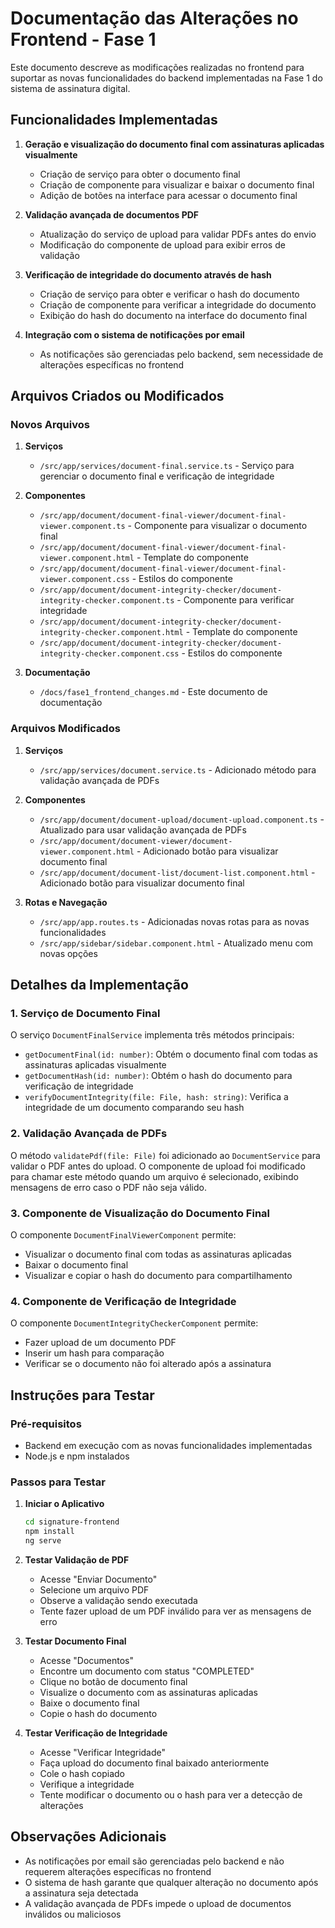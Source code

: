 # Documentação das Alterações no Frontend - Fase 1

Este documento descreve as modificações realizadas no frontend para suportar as novas funcionalidades do backend implementadas na Fase 1 do sistema de assinatura digital.

## Funcionalidades Implementadas

1. **Geração e visualização do documento final com assinaturas aplicadas visualmente**
   - Criação de serviço para obter o documento final
   - Criação de componente para visualizar e baixar o documento final
   - Adição de botões na interface para acessar o documento final

2. **Validação avançada de documentos PDF**
   - Atualização do serviço de upload para validar PDFs antes do envio
   - Modificação do componente de upload para exibir erros de validação

3. **Verificação de integridade do documento através de hash**
   - Criação de serviço para obter e verificar o hash do documento
   - Criação de componente para verificar a integridade do documento
   - Exibição do hash do documento na interface do documento final

4. **Integração com o sistema de notificações por email**
   - As notificações são gerenciadas pelo backend, sem necessidade de alterações específicas no frontend

## Arquivos Criados ou Modificados

### Novos Arquivos

1. **Serviços**
   - `/src/app/services/document-final.service.ts` - Serviço para gerenciar o documento final e verificação de integridade

2. **Componentes**
   - `/src/app/document/document-final-viewer/document-final-viewer.component.ts` - Componente para visualizar o documento final
   - `/src/app/document/document-final-viewer/document-final-viewer.component.html` - Template do componente
   - `/src/app/document/document-final-viewer/document-final-viewer.component.css` - Estilos do componente
   - `/src/app/document/document-integrity-checker/document-integrity-checker.component.ts` - Componente para verificar integridade
   - `/src/app/document/document-integrity-checker/document-integrity-checker.component.html` - Template do componente
   - `/src/app/document/document-integrity-checker/document-integrity-checker.component.css` - Estilos do componente

3. **Documentação**
   - `/docs/fase1_frontend_changes.md` - Este documento de documentação

### Arquivos Modificados

1. **Serviços**
   - `/src/app/services/document.service.ts` - Adicionado método para validação avançada de PDFs

2. **Componentes**
   - `/src/app/document/document-upload/document-upload.component.ts` - Atualizado para usar validação avançada de PDFs
   - `/src/app/document/document-viewer/document-viewer.component.html` - Adicionado botão para visualizar documento final
   - `/src/app/document/document-list/document-list.component.html` - Adicionado botão para visualizar documento final

3. **Rotas e Navegação**
   - `/src/app/app.routes.ts` - Adicionadas novas rotas para as novas funcionalidades
   - `/src/app/sidebar/sidebar.component.html` - Atualizado menu com novas opções

## Detalhes da Implementação

### 1. Serviço de Documento Final

O serviço `DocumentFinalService` implementa três métodos principais:

- `getDocumentFinal(id: number)`: Obtém o documento final com todas as assinaturas aplicadas visualmente
- `getDocumentHash(id: number)`: Obtém o hash do documento para verificação de integridade
- `verifyDocumentIntegrity(file: File, hash: string)`: Verifica a integridade de um documento comparando seu hash

### 2. Validação Avançada de PDFs

O método `validatePdf(file: File)` foi adicionado ao `DocumentService` para validar o PDF antes do upload. O componente de upload foi modificado para chamar este método quando um arquivo é selecionado, exibindo mensagens de erro caso o PDF não seja válido.

### 3. Componente de Visualização do Documento Final

O componente `DocumentFinalViewerComponent` permite:

- Visualizar o documento final com todas as assinaturas aplicadas
- Baixar o documento final
- Visualizar e copiar o hash do documento para compartilhamento

### 4. Componente de Verificação de Integridade

O componente `DocumentIntegrityCheckerComponent` permite:

- Fazer upload de um documento PDF
- Inserir um hash para comparação
- Verificar se o documento não foi alterado após a assinatura

## Instruções para Testar

### Pré-requisitos
- Backend em execução com as novas funcionalidades implementadas
- Node.js e npm instalados

### Passos para Testar

1. **Iniciar o Aplicativo**
   ```bash
   cd signature-frontend
   npm install
   ng serve
   ```

2. **Testar Validação de PDF**
   - Acesse "Enviar Documento"
   - Selecione um arquivo PDF
   - Observe a validação sendo executada
   - Tente fazer upload de um PDF inválido para ver as mensagens de erro

3. **Testar Documento Final**
   - Acesse "Documentos"
   - Encontre um documento com status "COMPLETED"
   - Clique no botão de documento final
   - Visualize o documento com as assinaturas aplicadas
   - Baixe o documento final
   - Copie o hash do documento

4. **Testar Verificação de Integridade**
   - Acesse "Verificar Integridade"
   - Faça upload do documento final baixado anteriormente
   - Cole o hash copiado
   - Verifique a integridade
   - Tente modificar o documento ou o hash para ver a detecção de alterações

## Observações Adicionais

- As notificações por email são gerenciadas pelo backend e não requerem alterações específicas no frontend
- O sistema de hash garante que qualquer alteração no documento após a assinatura seja detectada
- A validação avançada de PDFs impede o upload de documentos inválidos ou maliciosos
